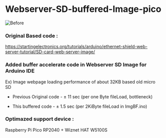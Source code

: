 # Webserver-SD-buffered-Image-pico


![Before](/images/Screenshot_2023-05-15-19-50-04_3-1.png)


### Original Based code : 

https://startingelectronics.org/tutorials/arduino/ethernet-shield-web-server-tutorial/SD-card-web-server-image/



### Added buffer accelerate code in Webserver SD Image for Arduino IDE

Ex) Image webpage loading performance of about 32KB based old micro SD
 
 - Previous Original code - ± 11 sec  (per one Byte fileLoad, bottleneck)
 
 - This buffered code - ± 1.5 sec (per 2KiByte fileLoad in ImgBF.ino)



### Optimazed support device :
 
 Raspberry Pi Pico RP2040 + Wiznet HAT W5100S
 
